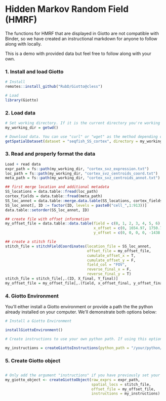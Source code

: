 # Hidden Markov Random Field (HMRF)

The functions for HMRF that are displayed in Giotto are not compatible with Binder, so we have created an instructional markdown for 
anyone to follow along with locally. 

This is a demo with provided data but feel free to follow along with your own.

### 1. Install and load Giotto
```r
# Install
remotes::install_github("RubD/Giotto@cless")

# Load
library(Giotto)
```

### 2. Load data
```r
# Set working directory. If it is the current directory you're working in you can use the following:
my_working_dir = getwd()

# Download data. You can use "curl" or "wget" as the method depending on what your compter has installed
getSpatialDataset(dataset = "seqfish_SS_cortex", directory = my_working_dir, method = "curl")

```

### 3. Read and properly format the data
```r
Load + read data
expr_path = fs::path(my_working_dir, "cortex_svz_expression.txt")
loc_path = fs::path(my_working_dir, "cortex_svz_centroids_coord.txt")
meta_path = fs::path(my_working_dir, "cortex_svz_centroids_annot.txt")

## first merge location and additional metadata
SS_locations = data.table::fread(loc_path)
cortex_fields = data.table::fread(meta_path)
SS_loc_annot = data.table::merge.data.table(SS_locations, cortex_fields, by = "ID")
SS_loc_annot[, ID := factor(ID, levels = paste0("cell_",1:913))]
data.table::setorder(SS_loc_annot, ID)

## create file with offset information
my_offset_file = data.table::data.table(field = c(0, 1, 2, 3, 4, 5, 6), 
                                        x_offset = c(0, 1654.97, 1750.75, 1674.35, 675.5, 2048, 675), 
                                        y_offset = c(0, 0, 0, 0, -1438.02, -1438.02, 0))

## create a stitch file
stitch_file = stitchFieldCoordinates(location_file = SS_loc_annot,
                                     offset_file = my_offset_file,
                                     cumulate_offset_x = T,
                                     cumulate_offset_y = F,
                                     field_col = "FOV", 
                                     reverse_final_x = F, 
                                     reverse_final_y = T)
stitch_file = stitch_file[,.(ID, X_final, Y_final)]
my_offset_file = my_offset_file[,.(field, x_offset_final, y_offset_final)]

```


### 4. Giotto Environment
You'll either install a Giotto environment or provide a path the the python already installed on your computer. We'll demonstrate both options below:
```r
# Install a Giotto Environment

installGiottoEnvironment()

# Create instructions to use your own python path. If using this option, please paste your own python path below

my_instructions = createGiottoInstructions(python_path = "/your/python/path/here")
```


### 5. Create Giotto object
```r

# Only add the argument "instructions" if you have previously set your python path
my_giotto_object <- createGiottoObject(raw_exprs = expr_path,
                                       spatial_locs = stitch_file,
                                       offset_file = my_offset_file, 
                                       instructions = my_instructions)

```
